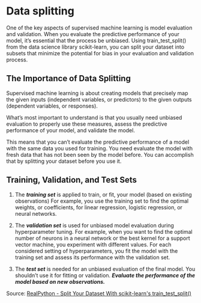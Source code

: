 # Data splitting

One of the key aspects of supervised machine learning is model evaluation and
validation. When you evaluate the predictive performance of your model, it’s
essential that the process be unbiased. Using train_test_split() from the data
science library scikit-learn, you can split your dataset into subsets that
minimize the potential for bias in your evaluation and validation process.

## The Importance of Data Splitting

Supervised machine learning is about creating models that precisely map the
given inputs (independent variables, or predictors) to the given outputs
(dependent variables, or responses).

What’s most important to understand is that you usually need unbiased
evaluation to properly use these measures, assess the predictive performance of
your model, and validate the model.

This means that you can’t evaluate the predictive performance of a model with
the same data you used for training. You need evaluate the model with fresh
data that has not been seen by the model before. You can accomplish that by
splitting your dataset before you use it.

## Training, Validation, and Test Sets

1. The ***training set*** is applied to train, or fit, your model (based on
   existing observations) For example, you use the training set to find the
   optimal weights, or coefficients, for linear regression, logistic
   regression, or neural networks.

2. The ***validation set*** is used for unbiased model evaluation during
   hyperparameter tuning. For example, when you want to find the optimal number
   of neurons in a neural network or the best kernel for a support vector
   machine, you experiment with different values. For each considered setting
   of hyperparameters, you fit the model with the training set and assess its
   performance with the validation set.

3. The ***test set*** is needed for an unbiased evaluation of the final model.
   You shouldn’t use it for fitting or validation. ***Evaluate the performance of
   the model based on new observations.***

Source: [RealPython - Split Your Dataset With scikit-learn's train_test_split()](https://realpython.com/train-test-split-python-data)
